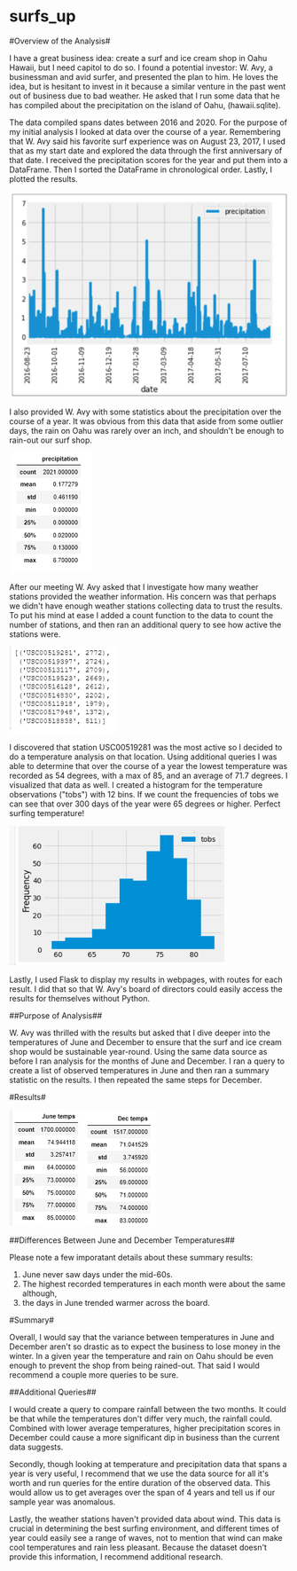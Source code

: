 # surfs_up #

#Overview of the Analysis#

I have a great business idea: create a surf and ice cream shop in Oahu Hawaii, but I need capitol to do so. I found a potential investor: W. Avy, a businessman and avid surfer, and presented the plan to him. He loves the idea, but is hesitant to invest in it because a similar venture in the past went out of business due to bad weather. He asked that I run some data that he has compiled about the precipitation on the island of Oahu, (hawaii.sqlite). 

The data compiled spans dates between 2016 and 2020. For the purpose of my initial analysis I looked at data over the course of a year. Remembering that W. Avy said his favorite surf experience was on August 23, 2017, I used that as my start date and explored the data through the first anniversary of that date. I received the precipitation scores for the year and put them into a DataFrame. Then I sorted the DataFrame in chronological order. Lastly, I plotted the results.

![percipitation_plot](https://github.com/JovanHumphrey/surfs_up/blob/main/percipitation_plot.PNG)

I also provided W. Avy with some statistics about the precipitation over the course of a year. It was obvious from this data that aside from some outlier days, the rain on Oahu was rarely over an inch, and shouldn't be enough to rain-out our surf shop.

![percipitation_summary](https://github.com/JovanHumphrey/surfs_up/blob/main/percipitation_summary.PNG)

After our meeting W. Avy asked that I investigate how many weather stations provided the weather information. His concern was that perhaps we didn't have enough weather stations collecting data to trust the results. To put his mind at ease I added a count function to the data to count the number of stations, and then ran an additional query to see how active the stations were.

![stations_count](https://github.com/JovanHumphrey/surfs_up/blob/main/stations_count.PNG)

I discovered that station USC00519281 was the most active so I decided to do a temperature analysis on that location. Using additional queries I was able to determine that over the course of a year the lowest temperature was recorded as 54 degrees, with a max of 85, and an average of 71.7 degrees. I visualized that data as well. I created a histogram for the temperature observations ("tobs") with 12 bins. If we count the frequencies of tobs we can see that over 300 days of the year were 65 degrees or higher. Perfect surfing temperature!

![Station_Tobs](https://github.com/JovanHumphrey/surfs_up/blob/main/Station_Tobs.PNG)

Lastly, I used Flask to display my results in webpages, with routes for each result. I did that so that W. Avy's board of directors could easily access the results for themselves without Python.

##Purpose of Analysis##

W. Avy was thrilled with the results but asked that I dive deeper into the temperatures of June and December to ensure that the surf and ice cream shop would be sustainable year-round. Using the same data source as before I ran analysis for the months of June and December. I ran a query to create a list of observed temperatures in June and then ran a summary statistic on the results. I then repeated the same steps for December.

#Results#

![June](https://github.com/JovanHumphrey/surfs_up/blob/main/June.PNG)
![Dec](https://github.com/JovanHumphrey/surfs_up/blob/main/Dec.PNG)

##Differences Between June and December Temperatures##

Please note a few imporatant details about these summary results:

1. June never saw days under the mid-60s.
2. The highest recorded temperatures in each month were about the same although,
3. the days in June trended warmer across the board.

#Summary#

Overall, I would say that the variance between temperatures in June and December aren't so drastic as to expect the business to lose money in the winter. In a given year the temperature and rain on Oahu should be even enough to prevent the shop from being rained-out. That said I would recommend a couple more queries to be sure.

##Additional Queries##

I would create a query to compare rainfall between the two months. It could be that while the temperatures don't differ very much, the rainfall could. Combined with lower average temperatures, higher precipitation scores in December could cause a more significant dip in business than the current data suggests. 

Secondly, though looking at temperature and precipitation data that spans a year is very useful, I recommend that we use the data source for all it's worth and run queries for the entire duration of the observed data. This would allow us to get averages over the span of 4 years and tell us if our sample year was anomalous.

Lastly, the weather stations haven't provided data about wind. This data is crucial in determining the best surfing environment, and different times of year could easily see a range of waves, not to mention that wind can make cool temperatures and rain less pleasant. Because the dataset doesn't provide this information, I recommend additional research.
